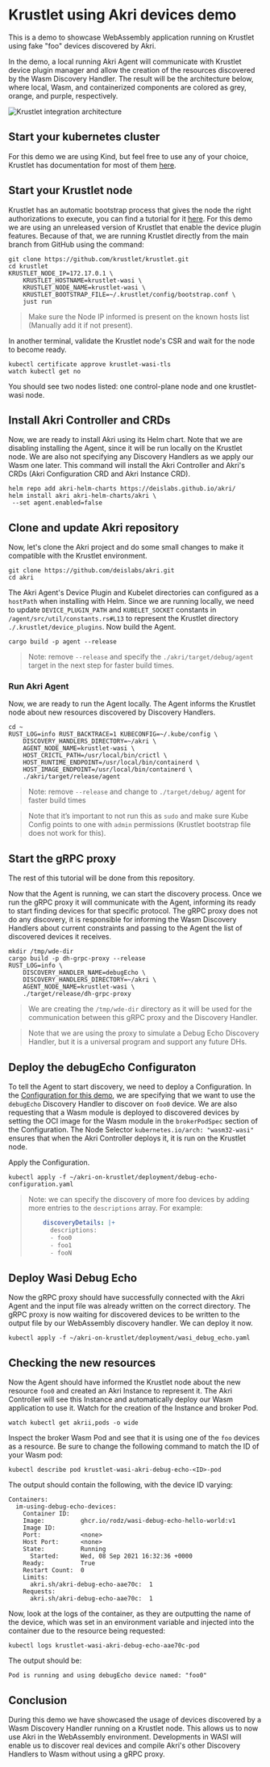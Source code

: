 # Krustlet using Akri devices demo
This is a demo to showcase  WebAssembly application running on Krustlet using fake "foo" devices discovered by Akri.

In the demo, a local running Akri Agent will communicate with Krustlet device plugin manager and allow the creation of the resources discovered by the Wasm Discovery Handler. The result will be the architecture below, where local, Wasm, and containerized components are colored as grey, orange, and purple, respectively.

<img src="./KrustletUsingAkriDevicesDesign.png" alt="Krustlet integration architecture" style="padding-bottom: 10px padding-top: 10px;
margin-right: auto; display: block; margin-left: auto;"/>

## Start your kubernetes cluster

For this demo we are using Kind, but feel free to use any of your choice, Krustlet has documentation for most of them [here](https://docs.krustlet.dev/howto/).

## Start your Krustlet node

Krustlet has an automatic bootstrap process that gives the node the right authorizations to execute, you can find a tutorial for it [here](https://docs.krustlet.dev/howto/bootstrapping/).
For this demo we are using an unreleased version of Krustlet that enable the device plugin features. Because of that, we are running Krustlet directly from the main branch from GitHub using the command:

```
git clone https://github.com/krustlet/krustlet.git
cd krustlet
KRUSTLET_NODE_IP=172.17.0.1 \
	KRUSTLET_HOSTNAME=krustlet-wasi \
	KRUSTLET_NODE_NAME=krustlet-wasi \
	KRUSTLET_BOOTSTRAP_FILE=~/.krustlet/config/bootstrap.conf \
	just run
```
> Make sure the Node IP informed is present on the known hosts list (Manually add it if not present).

In another terminal, validate the Krustlet node's CSR and wait for the node to become ready.
```
kubectl certificate approve krustlet-wasi-tls
watch kubectl get no
```
You should see two nodes listed: one control-plane node and one krustlet-wasi node.

## Install Akri Controller and CRDs

Now, we are ready to install Akri using its Helm chart. Note that we are disabling installing the Agent, since it will be run locally on the Krustlet node. We are also not specifying any Discovery Handlers as we apply our Wasm one later. This command will install the Akri Controller and Akri's CRDs (Akri Configuration CRD and Akri Instance CRD).

```
helm repo add akri-helm-charts https://deislabs.github.io/akri/
helm install akri akri-helm-charts/akri \
 --set agent.enabled=false
```

## Clone and update Akri repository

Now, let's clone the Akri project and do some small changes to make it compatible with the Krustlet environment.

```
git clone https://github.com/deislabs/akri.git
cd akri
```

The Akri Agent's Device Plugin and Kubelet directories can configured as a `hostPath` when installing with Helm. Since we are running locally, we need to update `DEVICE_PLUGIN_PATH` and `KUBELET_SOCKET` constants in `/agent/src/util/constants.rs#L13` to represent the Krustlet directory `./.krustlet/device_plugins`. Now build the Agent.

```
cargo build -p agent --release
```
> Note: remove `--release` and specify the `./akri/target/debug/agent` target in the next step for faster build times.

### Run Akri Agent

Now, we are ready to run the Agent locally. The Agent informs the Krustlet node about new resources discovered by Discovery Handlers.

```
cd ~
RUST_LOG=info RUST_BACKTRACE=1 KUBECONFIG=~/.kube/config \
	DISCOVERY_HANDLERS_DIRECTORY=~/akri \
	AGENT_NODE_NAME=krustlet-wasi \
	HOST_CRICTL_PATH=/usr/local/bin/crictl \
	HOST_RUNTIME_ENDPOINT=/usr/local/bin/containerd \
	HOST_IMAGE_ENDPOINT=/usr/local/bin/containerd \
	./akri/target/release/agent
```
> Note: remove `--release` and change to `./target/debug/` agent for faster build times

> Note that it’s important to not run this as `sudo` and make sure Kube Config points to one with `admin` permissions (Krustlet bootstrap file does not work for this).

## Start the gRPC proxy

The rest of this tutorial will be done from this repository.

Now that the Agent is running, we can start the discovery process. Once we run the gRPC proxy it will communicate with the Agent, informing its ready to start finding devices for that specific protocol.
The gRPC proxy does not do any discovery, it is responsible for informing the Wasm Discovery Handlers about current constraints and passing to the Agent the list of discovered devices it receives.

```
mkdir /tmp/wde-dir
cargo build -p dh-grpc-proxy --release
RUST_LOG=info \
    DISCOVERY_HANDLER_NAME=debugEcho \
    DISCOVERY_HANDLERS_DIRECTORY=~/akri \
    AGENT_NODE_NAME=krustlet-wasi \
    ./target/release/dh-grpc-proxy
```
> We are creating the `/tmp/wde-dir` directory as it will be used for the communication between this gRPC proxy and the Discovery Handler.

> Note that we are using the proxy to simulate a Debug Echo Discovery Handler, but it is a universal program and support any future DHs.

## Deploy the debugEcho Configuraton 
To tell the Agent to start discovery, we need to deploy a Configuration. In the [Configuration for this demo](./deployment/debug-echo-configuration.yaml), we are specifying that we want to use the `debugEcho` Discovery Handler to discover on `foo0` device. We are also requesting that a Wasm module is deployed to discovered devices by setting the OCI image for the Wasm module in the `brokerPodSpec` section of the Configuration. The Node Selector `kubernetes.io/arch: "wasm32-wasi"` ensures that when the Akri Controller deploys it, it is run on the Krustlet node. 

Apply the Configuration.
```
kubectl apply -f ~/akri-on-krustlet/deployment/debug-echo-configuration.yaml
```
> Note: we can specify the discovery of more foo devices by adding more entries to the `descriptions` array. For example: 
> ```yaml
>     discoveryDetails: |+
>       descriptions:
>       - foo0
>       - foo1
>       - fooN
>

## Deploy Wasi Debug Echo

Now the gRPC proxy should have successfully connected with the Akri Agent and the input file was already written on the correct directory. The gRPC proxy is now waiting for discovered devices to be written to the output file by our WebAssembly discovery handler. We can deploy it now.

```
kubectl apply -f ~/akri-on-krustlet/deployment/wasi_debug_echo.yaml
```

## Checking the new resources

Now the Agent should have informed the Krustlet node about the new resource `foo0` and created an Akri Instance to represent it. The Akri Controller will see this Instance and automatically deploy our Wasm application to use it. Watch for the creation of the Instance and broker Pod.

```
watch kubectl get akrii,pods -o wide
```

Inspect the broker Wasm Pod and see that it is using one of the `foo` devices as a resource. Be sure to change the following command to match the ID of your Wasm pod:
```
kubectl describe pod krustlet-wasi-akri-debug-echo-<ID>-pod
```

The output should contain the following, with the device ID varying:
```
Containers:
  im-using-debug-echo-devices:
    Container ID:
    Image:          ghcr.io/rodz/wasi-debug-echo-hello-world:v1
    Image ID:
    Port:           <none>
    Host Port:      <none>
    State:          Running
      Started:      Wed, 08 Sep 2021 16:32:36 +0000
    Ready:          True
    Restart Count:  0
    Limits:
      akri.sh/akri-debug-echo-aae70c:  1
    Requests:
      akri.sh/akri-debug-echo-aae70c:  1
```

Now, look at the logs of the container, as they are outputting the name of the device, which was set in an environment variable and injected into the container due to the resource being requested:

```
kubectl logs krustlet-wasi-akri-debug-echo-aae70c-pod
```
The output should be:
```
Pod is running and using debugEcho device named: "foo0"
```

## Conclusion

During this demo we have showcased the usage of devices discovered by a Wasm Discovery Handler running on a Krustlet node. This allows us to now use Akri in the WebAssembly environment. Developments in WASI will enable us to discover real devices and compile Akri's other Discovery Handlers to Wasm without using a gRPC proxy.
